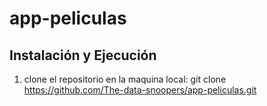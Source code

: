 # app-peliculas

## Instalación y Ejecución

1. clone el repositorio en la maquina local: git clone https://github.com/The-data-snoopers/app-peliculas.git
